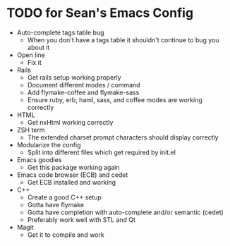 TODO for Sean's Emacs Config
============================

* Auto-complete tags table bug
    * When you don't have a tags table it shouldn't continue to bug you about it
* Open line
    * Fix it
* Rails
    * Get rails setup working properly
    * Document different modes / command
    * Add flymake-coffee and flymake-sass
    * Ensure ruby, erb, haml, sass, and coffee modes are working correctly
* HTML
    * Get nxHtml working correctly
* ZSH term
    * The extended charset prompt characters should display correctly
* Modularize the config
    * Split into different files which get required by init.el
* Emacs goodies
    * Get this package working again
* Emacs code browser (ECB) and cedet
    * Get ECB installed and working
* C++
    * Create a good C++ setup
    * Gotta have flymake
    * Gotta have completion with auto-complete and/or semantic (cedet)
    * Preferably work well with STL and Qt
* Magit
    * Get it to compile and work
